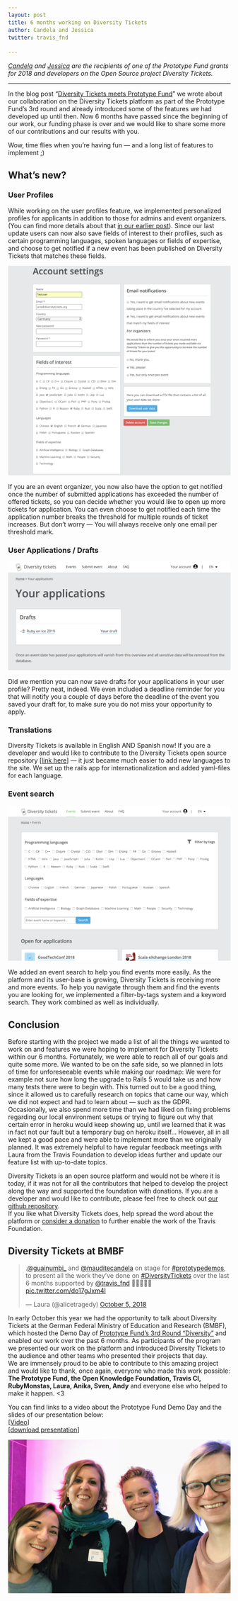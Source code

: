 ```yaml
---
layout: post
title: 6 months working on Diversity Tickets
author: Candela and Jessica
twitter: travis_fnd 

---
```


*[Candela](https://github.com/mauditecandela) and [Jessica](https://twitter.com/guainumbi_) are the recipients of one of the Prototype Fund grants for 2018 and developers on the Open Source project Diversity Tickets.*

---

In the blog post “[Diversity Tickets meets Prototype Fund](https://foundation.travis-ci.org/2018/07/24/diversity-tickets-meets-prototype-fund/)” we wrote about our collaboration on the Diversity Tickets platform as part of the Prototype Fund’s 3rd round and already introduced some of the features we had developed up until then. Now 6 months have passed since the beginning of our work, our funding phase is over and we would like to share some more of our contributions and our results with you. 

Wow, time flies when you’re having fun — and a long list of features to implement ;)

## What’s new?

### User Profiles

While working on the user profiles feature, we implemented personalized profiles for applicants in addition to those for admins and event organizers. (You can find more details about that [in our earlier post](https://foundation.travis-ci.org/2018/07/24/diversity-tickets-meets-prototype-fund/)). Since our last update users can now also save fields of interest to their profiles, such as certain programming languages, spoken languages or fields of expertise, and choose to get notified if a new event has been published on Diversity Tickets that matches these fields. 

![Screenshot of account settings on diversitytickets.org](/images/blog/2018-11-14-screenshot-1.png)

If you are an event organizer, you now also have the option to get notified once the number of submitted applications has exceeded the number of offered tickets, so you can decide whether you would like to open up more tickets for application. You can even choose to get notified each time the application number breaks the threshold for multiple rounds of ticket increases. But don’t worry — You will always receive only one email per threshold mark.

### User Applications / Drafts

![Screenshot of a user application draft on diversitytickets.org](/images/blog/2018-11-14-screenshot-2.png)

Did we mention you can now save drafts for your applications in your user profile? Pretty neat, indeed. We even included a deadline reminder for you that will notify you a couple of days before the deadline of the event you saved your draft for, to make sure you do not miss your opportunity to apply.

### Translations

Diversity Tickets is available in English AND Spanish now! If you are a developer and would like to contribute to the Diversity Tickets open source repository [[link here](https://github.com/rubymonsters/diversity_ticketing)] — it just became much easier to add new languages to the site. We set up the rails app for internationalization and added yaml-files for each language.

### Event search

![Screenshot of the filter & search system on diversitytickets.org](/images/blog/2018-11-14-screenshot-3.png)

We added an event search to help you find events more easily. As the platform and its user-base is growing, Diversity Tickets is receiving more and more events. To help you navigate through them and find the events you are looking for, we implemented a filter-by-tags system and a keyword search. They work combined as well as individually.

## Conclusion 

Before starting with the project we made a list of all the things we wanted to work on and features we were hoping to implement for Diversity Tickets within our 6 months. Fortunately, we were able to reach all of our goals and quite some more. We wanted to be on the safe side, so we planned in lots of time for unforeseeable events while making our roadmap: We were for example not sure how long the upgrade to Rails 5 would take us and how many tests there were to begin with. This turned out to be a good thing, since it allowed us to carefully research on topics that came our way, which we did not expect and had to learn about — such as the GDPR. Occasionally, we also spend more time than we had liked on fixing problems regarding our local environment setups or trying to figure out why that certain error in heroku would keep showing up, until we learned that it was in fact not our fault but a temporary bug on heroku itself… However, all in all we kept a good pace and were able to implement more than we originally planned. It was extremely helpful to have regular feedback meetings with Laura from the Travis Foundation to develop ideas further and update our feature list with up-to-date topics.

Diversity Tickets is an open source platform and would not be where it is today, if it was not for all the contributors that helped to develop the project along the way and supported the foundation with donations. If you are a developer and would like to contribute, please feel free to check out [our github repository](https://github.com/rubymonsters/diversity_ticketing).  
If you like what Diversity Tickets does, help spread the word about the platform or [consider a donation](https://foundation.travis-ci.org/donate) to further enable the work of the Travis Foundation. 

## Diversity Tickets at BMBF

<blockquote class="twitter-tweet" data-lang="en"><p lang="en" dir="ltr">.<a href="https://twitter.com/guainumbi_?ref_src=twsrc%5Etfw">@guainumbi_</a> and <a href="https://twitter.com/mauditecandela?ref_src=twsrc%5Etfw">@mauditecandela</a> on stage for <a href="https://twitter.com/hashtag/prototypedemos?src=hash&amp;ref_src=twsrc%5Etfw">#prototypedemos</a>, to present all the work they’ve done on <a href="https://twitter.com/hashtag/DiversityTickets?src=hash&amp;ref_src=twsrc%5Etfw">#DiversityTickets</a> over the last 6 months supported by <a href="https://twitter.com/travis_fnd?ref_src=twsrc%5Etfw">@travis_fnd</a>  🙏💪🏼💖🎉 <a href="https://t.co/do17gJxm4l">pic.twitter.com/do17gJxm4l</a></p>&mdash; Laura (@alicetragedy) <a href="https://twitter.com/alicetragedy/status/1048128237170245632?ref_src=twsrc%5Etfw">October 5, 2018</a></blockquote>
<script async src="https://platform.twitter.com/widgets.js" charset="utf-8"></script>


In early October this year we had the opportunity to talk about Diversity Tickets at the German Federal Ministry of Education and Research (BMBF), which hosted the Demo Day of [Prototype Fund’s 3rd Round “Diversity”](https://prototypefund.de/projects/round3/) and enabled our work over the past 6 months. As participants of the program we presented our work on the platform and introduced Diversity Tickets to the audience and other teams who presented their projects that day.  
We are immensely proud to be able to contribute to this amazing project and would like to thank, once again, everyone who made this work possible: **The Prototype Fund, the Open Knowledge Foundation, Travis CI, RubyMonstas, Laura, Anika, Sven, Andy** and everyone else who helped to make it happen. <3 

You can find links to a video about the Prototype Fund Demo Day and the slides of our presentation below:  
[[Video](https://www.youtube.com/watch?v=zgkci_5avz0)]  
[[download presentation](/images/blog/2018-11-14-Diversity-Tickets-Prototype-Fund.pdf)]   

![Screenshot of account settings on diversitytickets.org](/images/blog/2018-11-14-rubymonstas-travis-foundation.jpg)
